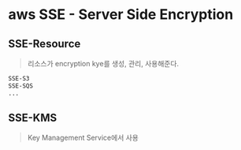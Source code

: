 # aws SSE - Server Side Encryption

## SSE-Resource

> 리소스가 encryption kye를 생성, 관리, 사용해준다.

```txt
SSE-S3
SSE-SQS
...
```

## SSE-KMS

> Key Management Service에서 사용
